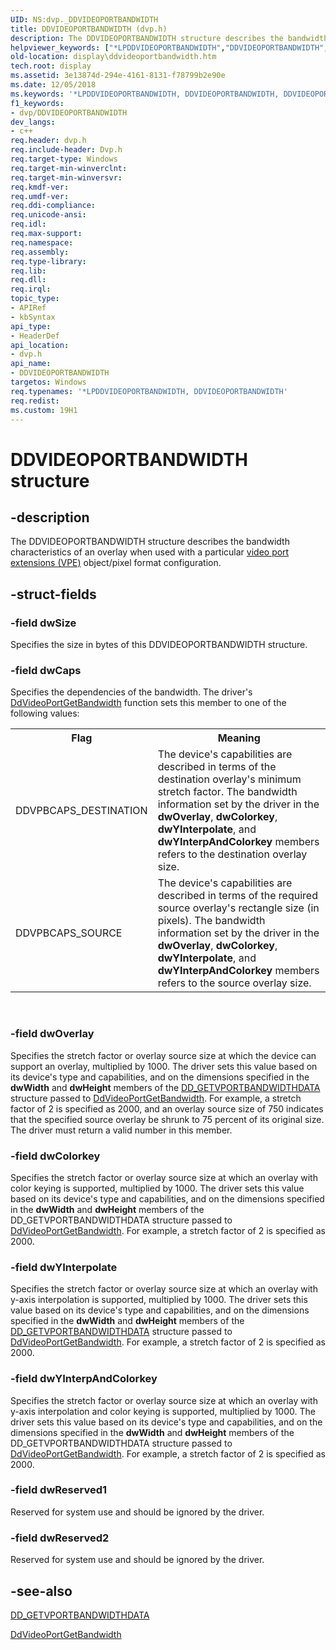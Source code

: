 ```yaml
---
UID: NS:dvp._DDVIDEOPORTBANDWIDTH
title: DDVIDEOPORTBANDWIDTH (dvp.h)
description: The DDVIDEOPORTBANDWIDTH structure describes the bandwidth characteristics of an overlay when used with a particular video port extensions (VPE) object/pixel format configuration.
helpviewer_keywords: ["*LPDDVIDEOPORTBANDWIDTH","DDVIDEOPORTBANDWIDTH","DDVIDEOPORTBANDWIDTH structure [Display Devices]","ddstrcts_e3e483bd-3cb2-41e2-9563-c6d8e5970c21.xml","display.ddvideoportbandwidth","dvp/DDVIDEOPORTBANDWIDTH"]
old-location: display\ddvideoportbandwidth.htm
tech.root: display
ms.assetid: 3e13874d-294e-4161-8131-f78799b2e90e
ms.date: 12/05/2018
ms.keywords: '*LPDDVIDEOPORTBANDWIDTH, DDVIDEOPORTBANDWIDTH, DDVIDEOPORTBANDWIDTH structure [Display Devices], ddstrcts_e3e483bd-3cb2-41e2-9563-c6d8e5970c21.xml, display.ddvideoportbandwidth, dvp/DDVIDEOPORTBANDWIDTH'
f1_keywords:
- dvp/DDVIDEOPORTBANDWIDTH
dev_langs:
- c++
req.header: dvp.h
req.include-header: Dvp.h
req.target-type: Windows
req.target-min-winverclnt: 
req.target-min-winversvr: 
req.kmdf-ver: 
req.umdf-ver: 
req.ddi-compliance: 
req.unicode-ansi: 
req.idl: 
req.max-support: 
req.namespace: 
req.assembly: 
req.type-library: 
req.lib: 
req.dll: 
req.irql: 
topic_type:
- APIRef
- kbSyntax
api_type:
- HeaderDef
api_location:
- dvp.h
api_name:
- DDVIDEOPORTBANDWIDTH
targetos: Windows
req.typenames: '*LPDDVIDEOPORTBANDWIDTH, DDVIDEOPORTBANDWIDTH'
req.redist: 
ms.custom: 19H1
---
```


# DDVIDEOPORTBANDWIDTH structure


## -description


The DDVIDEOPORTBANDWIDTH structure describes the bandwidth characteristics of an overlay when used with a particular <a href="https://docs.microsoft.com/windows-hardware/drivers/">video port extensions (VPE)</a> object/pixel format configuration.


## -struct-fields




### -field dwSize

Specifies the size in bytes of this DDVIDEOPORTBANDWIDTH structure.


### -field dwCaps

Specifies the dependencies of the bandwidth. The driver's <a href="https://docs.microsoft.com/windows/desktop/api/ddrawint/nc-ddrawint-pdd_vportcb_getbandwidth">DdVideoPortGetBandwidth</a> function sets this member to one of the following values:

<table>
<tr>
<th>Flag</th>
<th>Meaning</th>
</tr>
<tr>
<td>
DDVPBCAPS_DESTINATION

</td>
<td>
The device's capabilities are described in terms of the destination overlay's minimum stretch factor. The bandwidth information set by the driver in the <b>dwOverlay</b>, <b>dwColorkey</b>, <b>dwYInterpolate</b>, and <b>dwYInterpAndColorkey</b> members refers to the destination overlay size.

</td>
</tr>
<tr>
<td>
DDVPBCAPS_SOURCE

</td>
<td>
The device's capabilities are described in terms of the required source overlay's rectangle size (in pixels). The bandwidth information set by the driver in the <b>dwOverlay</b>, <b>dwColorkey</b>, <b>dwYInterpolate</b>, and <b>dwYInterpAndColorkey</b> members refers to the source overlay size.

</td>
</tr>
</table>
 


### -field dwOverlay

Specifies the stretch factor or overlay source size at which the device can support an overlay, multiplied by 1000. The driver sets this value based on its device's type and capabilities, and on the dimensions specified in the <b>dwWidth</b> and <b>dwHeight</b> members of the <a href="https://docs.microsoft.com/windows/desktop/api/ddrawint/ns-ddrawint-dd_getvportbandwidthdata">DD_GETVPORTBANDWIDTHDATA</a> structure passed to <a href="https://docs.microsoft.com/windows/desktop/api/ddrawint/nc-ddrawint-pdd_vportcb_getbandwidth">DdVideoPortGetBandwidth</a>. For example, a stretch factor of 2 is specified as 2000, and an overlay source size of 750 indicates that the specified source overlay be shrunk to 75 percent of its original size. The driver must return a valid number in this member.


### -field dwColorkey

Specifies the stretch factor or overlay source size at which an overlay with color keying is supported, multiplied by 1000. The driver sets this value based on its device's type and capabilities, and on the dimensions specified in the <b>dwWidth</b> and <b>dwHeight</b> members of the DD_GETVPORTBANDWIDTHDATA structure passed to <a href="https://docs.microsoft.com/windows/desktop/api/ddrawint/nc-ddrawint-pdd_vportcb_getbandwidth">DdVideoPortGetBandwidth</a>. For example, a stretch factor of 2 is specified as 2000.


### -field dwYInterpolate

Specifies the stretch factor or overlay source size at which an overlay with y-axis interpolation is supported, multiplied by 1000. The driver sets this value based on its device's type and capabilities, and on the dimensions specified in the <b>dwWidth</b> and <b>dwHeight</b> members of the <a href="https://docs.microsoft.com/windows/desktop/api/ddrawint/ns-ddrawint-dd_getvportbandwidthdata">DD_GETVPORTBANDWIDTHDATA</a> structure passed to <a href="https://docs.microsoft.com/windows/desktop/api/ddrawint/nc-ddrawint-pdd_vportcb_getbandwidth">DdVideoPortGetBandwidth</a>. For example, a stretch factor of 2 is specified as 2000.


### -field dwYInterpAndColorkey

Specifies the stretch factor or overlay source size at which an overlay with y-axis interpolation and color keying is supported, multiplied by 1000. The driver sets this value based on its device's type and capabilities, and on the dimensions specified in the <b>dwWidth</b> and <b>dwHeight</b> members of the DD_GETVPORTBANDWIDTHDATA structure passed to <a href="https://docs.microsoft.com/windows/desktop/api/ddrawint/nc-ddrawint-pdd_vportcb_getbandwidth">DdVideoPortGetBandwidth</a>. For example, a stretch factor of 2 is specified as 2000.


### -field dwReserved1

Reserved for system use and should be ignored by the driver.


### -field dwReserved2

Reserved for system use and should be ignored by the driver.


## -see-also




<a href="https://docs.microsoft.com/windows/desktop/api/ddrawint/ns-ddrawint-dd_getvportbandwidthdata">DD_GETVPORTBANDWIDTHDATA</a>



<a href="https://docs.microsoft.com/windows/desktop/api/ddrawint/nc-ddrawint-pdd_vportcb_getbandwidth">DdVideoPortGetBandwidth</a>
 

 

